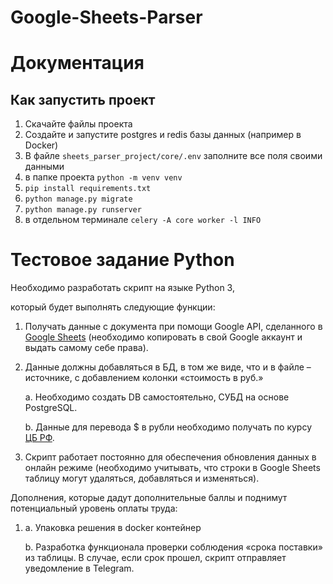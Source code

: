# Google-Sheets-Parser

# Документация

## Как запустить проект

1. Скачайте файлы проекта
2. Создайте и запустите postgres и redis базы данных (например в Docker)
3. В файле `sheets_parser_project/core/.env` заполните все поля своими данными
4. в папке проекта `python -m venv venv`
5. `pip install requirements.txt`
6. `python manage.py migrate`
7. `python manage.py runserver`
8. в отдельном терминале `celery -A core worker -l INFO`

# **Тестовое задание Python**

Необходимо разработать скрипт на языке Python 3,

который будет выполнять следующие функции:

1. Получать данные с документа при помощи Google API, сделанного в [Google Sheets](https://docs.google.com/spreadsheets/d/1f-qZEX1k_3nj5cahOzntYAnvO4ignbyesVO7yuBdv_g/edit) (необходимо копировать в свой Google аккаунт и выдать самому себе права).
2. Данные должны добавляться в БД, в том же виде, что и в файле –источнике, с добавлением колонки «стоимость в руб.»

   a. Необходимо создать DB самостоятельно, СУБД на основе PostgreSQL.

   b. Данные для перевода $ в рубли необходимо получать по курсу [ЦБ РФ](https://www.cbr.ru/development/SXML/).

3. Скрипт работает постоянно для обеспечения обновления данных в онлайн режиме (необходимо учитывать, что строки в Google Sheets таблицу могут удаляться, добавляться и изменяться).

Дополнения, которые дадут дополнительные баллы и поднимут потенциальный уровень оплаты труда:

1. a. Упаковка решения в docker контейнер

   b. Разработка функционала проверки соблюдения «срока поставки» из таблицы. В случае, если срок прошел, скрипт отправляет уведомление в Telegram.
